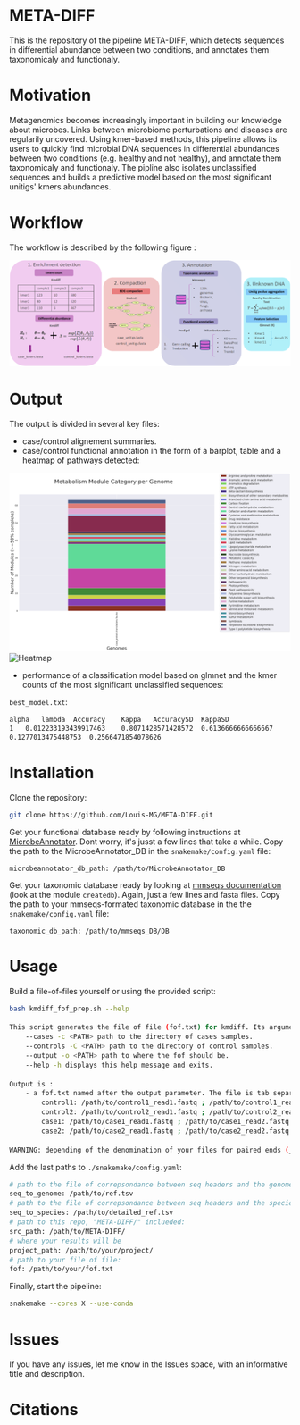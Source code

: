 # META-DIFF

This is the repository of the pipeline META-DIFF, which detects sequences in differential abundance between two conditions, and annotates them taxonomicaly and functionaly.

# Motivation

Metagenomics becomes increasingly important in building our knowledge about microbes. Links between microbiome perturbations and diseases are regularily uncovered. Using kmer-based methods, this pipeline allows its users to quickly find microbial DNA sequences in differential abundances between two conditions (e.g. healthy and not healthy), and annotate them taxonomicaly and functionaly. The pipline also isolates unclassified sequences and builds a predictive model based on the most significant unitigs' kmers abundances. 

# Workflow

The workflow is described by the following figure :

![Schematic of the META-DIFF pipeline](/figures/pipelinev3.png?raw=true "Pipeline Overview")

# Output

The output is divided in several key files:
 - case/control alignement summaries.
 - case/control functional annotation in the form of a barplot, table and a heatmap of pathways detected:

![Barplot](/figures/metabolic_summary__barplot.png?raw=true "Example of a barplot of pathways complete at 90%") ![Heatmap](/figures/metabolic_summary__heatmap.png?raw=true "Example of a heatmap of pathways complete at 90%")

 - performance of a classification model based on glmnet and the kmer counts of the most significant unclassified sequences:

`best_model.txt`:
```
alpha	lambda	Accuracy	Kappa	AccuracySD	KappaSD
1	0.012233193439917463	0.8071428571428572	0.6136666666666667	0.1277013475448753	0.2566471854078626
```

# Installation

Clone the repository:
```bash
git clone https://github.com/Louis-MG/META-DIFF.git
```

Get your functional database ready by following instructions at [MicrobeAnnotator](https://github.com/cruizperez/MicrobeAnnotator). Dont worry, it's jusst a few lines that take a while.
Copy the path to the MicrobeAnnotator_DB in the `snakemake/config.yaml` file:
```text
microbeannotator_db_path: /path/to/MicrobeAnnotator_DB
```

Get your taxonomic database ready by looking at [mmseqs documentation](https://github.com/soedinglab/MMseqs2/wiki) (look at the module `createdb`). Again, just a few lines and fasta files.
Copy the path to your mmseqs-formated taxonomic database in the the `snakemake/config.yaml` file:
```text
taxonomic_db_path: /path/to/mmseqs_DB/DB
```

# Usage

Build a file-of-files yourself or using the provided script:
```bash
bash kmdiff_fof_prep.sh --help

This script generates the file of file (fof.txt) for kmdiff. Its arguments are:
	--cases -c <PATH> path to the directory of cases samples.
	--controls -C <PATH> path to the directory of control samples.
	--output -o <PATH> path to where the fof should be.
	--help -h displays this help message and exits.

Output is :
	- a fof.txt named after the output parameter. The file is tab separated, format:
		control1: /path/to/control1_read1.fastq ; /path/to/control1_read2.fastq
		control2: /path/to/control2_read1.fastq ; /path/to/control2_read2.fastq
		case1: /path/to/case1_read1.fastq ; /path/to/case1_read2.fastq
		case2: /path/to/case2_read1.fastq ; /path/to/case2_read2.fastq

WARNING: depending of the denomination of your files for paired ends (_R1 and _R2, _1 and _2 ...), you will have to modify lines 55-56 and 60-61. Yeah it's annoying. Add the single-end by hand.
```

Add the last paths to `./snakemake/config.yaml`:
```bash
# path to the file of correpsondance between seq headers and the genome name (strain etc)
seq_to_genome: /path/to/ref.tsv
# path to the file of correpsondance between seq headers and the species
seq_to_species: /path/to/detailed_ref.tsv
# path to this repo, "META-DIFF/" inclueded:
src_path: /path/to/META-DIFF/
# where your results will be
project_path: /path/to/your/project/
# path to your file of file:
fof: /path/to/your/fof.txt
```

Finally, start the pipeline:
```bash
snakemake --cores X --use-conda
```

# Issues

If you have any issues, let me know in the Issues space, with an informative title and description.

# Citations

